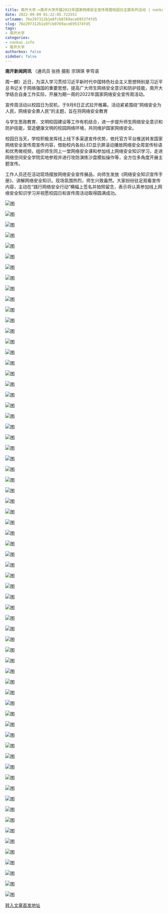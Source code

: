 ```yaml
---
title: 南开大学->南开大学开展2022年国家网络安全宣传周暨校园日主题系列活动 | nankai.info
date: 2022-09-09 01:22:05.722551
urlname: 76e297312b1e8fcb0769ace695374fd5
slug: 76e297312b1e8fcb0769ace695374fd5
tags: 
- 南开大学
categories:
- nankai.info
- 南开大学
authorbox: false
sidebar: false
---
```

**南开新闻网讯** （通讯员 张扬 摄影 宗琪琪 李穹语

周一麒）近日，为深入学习贯彻习近平新时代中国特色社会主义思想特别是习近平总书记关于网络强国的重要思想，提高广大师生网络安全意识和防护技能，南开大学结合自身工作实际，开展为期一周的2022年国家网络安全宣传周活动。

宣传周活动以校园日为契机，于9月6日正式拉开帷幕。活动紧紧围绕“网络安全为人民，网络安全靠人民”的主题，旨在将网络安全教育
<!--more-->
与学生思政教育、文明校园建设等工作有机结合，进一步提升师生网络安全意识和防护技能，营造健康文明的校园网络环境，共同维护国家网络安全。

校园日当天，学校积极发挥线上线下多渠道宣传优势，依托官方平台推送转发国家网络安全宣传周宣传内容，借助校内各处LED显示屏滚动播放网络安全周宣传标语和优秀微视频，组织师生同上一堂网络安全课和参加线上网络安全知识学习，走进网络空间安全学院实地参观并进行攻防演练沙盘模拟操作等，全方位多角度开展主题宣传。

工作人员还在活动现场摆放网络安全宣传展品，向师生发放《网络安全知识宣传手册》、讲解网络安全知识。现场氛围热烈，师生兴致盎然。大家纷纷驻足观看宣传内容，主动在“践行网络安全行动”横幅上签名并拍照留念，表示将认真参加线上网络安全知识学习并祝愿校园日和宣传周活动取得圆满成功。

![图](http://news.nankai.edu.cn/ywsd/system/2022/09/07/g)

![图](http://news.nankai.edu.cn/ywsd/system/2022/09/07/p)

![图](http://news.nankai.edu.cn/ywsd/system/2022/09/07/j)

![图](http://news.nankai.edu.cn/ywsd/system/2022/09/07/)

![图](http://news.nankai.edu.cn/ywsd/system/2022/09/07/5)

![图](http://news.nankai.edu.cn/ywsd/system/2022/09/07/0)

![图](http://news.nankai.edu.cn/ywsd/system/2022/09/07/9)

![图](http://news.nankai.edu.cn/ywsd/system/2022/09/07/c)

![图](http://news.nankai.edu.cn/ywsd/system/2022/09/07/9)

![图](http://news.nankai.edu.cn/ywsd/system/2022/09/07/4)

![图](http://news.nankai.edu.cn/ywsd/system/2022/09/07/0)

![图](http://news.nankai.edu.cn/ywsd/system/2022/09/07/c)

![图](http://news.nankai.edu.cn/ywsd/system/2022/09/07/_)

![图](http://news.nankai.edu.cn/ywsd/system/2022/09/07/6)

![图](http://news.nankai.edu.cn/ywsd/system/2022/09/07/5)

![图](http://news.nankai.edu.cn/ywsd/system/2022/09/07/6)

![图](http://news.nankai.edu.cn/ywsd/system/2022/09/07/7)

![图](http://news.nankai.edu.cn/ywsd/system/2022/09/07/4)

![图](http://news.nankai.edu.cn/ywsd/system/2022/09/07/0)

![图](http://news.nankai.edu.cn/ywsd/system/2022/09/07/0)

![图](http://news.nankai.edu.cn/ywsd/system/2022/09/07/0)

![图](http://news.nankai.edu.cn/ywsd/system/2022/09/07/3)

![图](http://news.nankai.edu.cn/ywsd/system/2022/09/07/0)

![图](http://news.nankai.edu.cn/ywsd/system/2022/09/07/0)

![图](http://news.nankai.edu.cn/)

![图](http://news.nankai.edu.cn/ywsd/system/2022/09/07/6)

![图](http://news.nankai.edu.cn/ywsd/system/2022/09/07/7)

![图](http://news.nankai.edu.cn/ywsd/system/2022/09/07/4)

![图](http://news.nankai.edu.cn/)

![图](http://news.nankai.edu.cn/ywsd/system/2022/09/07/0)

![图](http://news.nankai.edu.cn/ywsd/system/2022/09/07/0)

![图](http://news.nankai.edu.cn/ywsd/system/2022/09/07/0)

![图](http://news.nankai.edu.cn/)

![图](http://news.nankai.edu.cn/ywsd/system/2022/09/07/3)

![图](http://news.nankai.edu.cn/ywsd/system/2022/09/07/0)

![图](http://news.nankai.edu.cn/ywsd/system/2022/09/07/0)

![图](http://news.nankai.edu.cn/)

![图](http://news.nankai.edu.cn/ywsd/system/2022/09/07/c)

![图](http://news.nankai.edu.cn/ywsd/system/2022/09/07/i)

![图](http://news.nankai.edu.cn/ywsd/system/2022/09/07/p)

![图](http://news.nankai.edu.cn/)

![图](http://news.nankai.edu.cn/ywsd/system/2022/09/07/n)

![图](http://news.nankai.edu.cn/ywsd/system/2022/09/07/c)

![图](http://news.nankai.edu.cn/ywsd/system/2022/09/07/)

![图](http://news.nankai.edu.cn/ywsd/system/2022/09/07/u)

![图](http://news.nankai.edu.cn/ywsd/system/2022/09/07/d)

![图](http://news.nankai.edu.cn/ywsd/system/2022/09/07/e)

![图](http://news.nankai.edu.cn/ywsd/system/2022/09/07/)

![图](http://news.nankai.edu.cn/ywsd/system/2022/09/07/i)

![图](http://news.nankai.edu.cn/ywsd/system/2022/09/07/a)

![图](http://news.nankai.edu.cn/ywsd/system/2022/09/07/k)

![图](http://news.nankai.edu.cn/ywsd/system/2022/09/07/n)

![图](http://news.nankai.edu.cn/ywsd/system/2022/09/07/a)

![图](http://news.nankai.edu.cn/ywsd/system/2022/09/07/n)

![图](http://news.nankai.edu.cn/ywsd/system/2022/09/07/)

![图](http://news.nankai.edu.cn/ywsd/system/2022/09/07/s)

![图](http://news.nankai.edu.cn/ywsd/system/2022/09/07/w)

![图](http://news.nankai.edu.cn/ywsd/system/2022/09/07/e)

![图](http://news.nankai.edu.cn/ywsd/system/2022/09/07/n)

![图](http://news.nankai.edu.cn/)

![图](http://news.nankai.edu.cn/)

![图](http://news.nankai.edu.cn/ywsd/system/2022/09/07/:)

![图](http://news.nankai.edu.cn/ywsd/system/2022/09/07/p)

![图](http://news.nankai.edu.cn/ywsd/system/2022/09/07/t)

![图](http://news.nankai.edu.cn/ywsd/system/2022/09/07/t)

![图](http://news.nankai.edu.cn/ywsd/system/2022/09/07/h)

[转入文章首发地址](http://news.nankai.edu.cn/ywsd/system/2022/09/07/030052713.shtml)